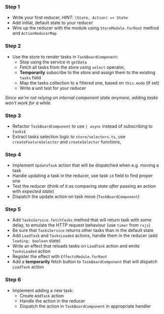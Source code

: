 ### Step 1

* Write your first reducer, _HINT_: `(State, Action) => State`
* Add initial, default state to your reducer 
* Wire up the reducer with the module using `StoreModule.forRoot` method and `ActionReducerMap`

### Step 2
* Use the store to render tasks in `TaskBoardComponent`:
  * Stop using the service in `getData`
  * Fetch all tasks from the store using `select` operator,
  * **Temporarily** subscribe to the store and assign them to the existing `tasks` field
  * Map the tasks collection to a filtered one, based on `this.mode` (if set)
  * Write a unit test for your reducer
  
_Since we're not relying on internal component state anymore, adding tasks won't work for a while._

### Step 3

* Refactor `TaskBoardComponent` to use `| async` instead of subscribing to `tasks$`
* Extract tasks selection logic to `store/selectors.ts`, use `createFeatureSelector` and `createSelector` functions,

### Step 4

* Implement `UpdateTask` action that will be dispatched when e.g. moving a task
* Handle updating a task in the reducer, use task `id` field to find proper one 
* Test the reducer (think of it as comparing _state after_ passing an action with _expected state_)
* Dispatch the update action on task move (`TaskBoardComponent`)

### Step 5

* Add `TasksService.fetchTasks` method that will return task with some delay, to emulate the HTTP request behaviour (use `timer` from `rxjs`)
* Be sure that `TasksService` returns other tasks than in the default state
* Add `LoadTask` and `TasksLoaded` actions, handle them in the reducer (add `loading: boolean` state)
* Write an effect that reloads tasks on `LoadTask` action and emits `TasksLoaded` action 
* Register the effect with `EffectsModule.forRoot`
* Add a **temporarily** fetch button to `TaskBoardComponent` that will dispatch `LoadTask` action


### Step 6

* Implement adding a new task: 
  * Create `AddTask` action
  * Handle the action in the reducer
  * Dispatch the action in `TaskBoardComponent` in appropriate handler

